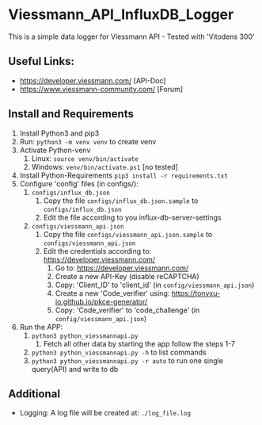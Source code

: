 # Viessmann_API_InfluxDB_Logger

This is a simple data logger for Viessmann API - Tested with 'Vitodens 300'

## Useful Links:
- https://developer.viessmann.com/ [API-Doc]
- https://www.viessmann-community.com/ [Forum]


## Install and Requirements
1. Install Python3 and pip3
2. Run: `python3 -m venv venv` to create venv
3. Activate Python-venv
   1. Linux: `source venv/bin/activate`
   2. Windows: `venv/bin/activate.ps1` [no tested]
4. Install Python-Requirements `pip3 install -r requirements.txt`
5. Configure 'config' files (in configs/):
   1. `configs/influx_db.json`
      1. Copy the file `configs/influx_db.json.sample` to `configs/influx_db.json`
      2. Edit the file according to you influx-db-server-settings
   2. `configs/viessmann_api.json`
      1. Copy the file `configs/viessmann_api.json.sample` to `configs/viessmann_api.json`
      2. Edit the credentials according to: https://developer.viessmann.com/
         1. Go to: https://developer.viessmann.com/
         2. Create a new API-Key (disable reCAPTCHA)
         3. Copy: 'Client_ID' to 'client_id' (in `config/viessmann_api.json`)
         4. Create a new 'Code_verifier' using: https://tonyxu-io.github.io/pkce-generator/
         5. Copy: 'Code_verifier' to 'code_challenge' (in `config/viessmann_api.json`)
6. Run the APP:
   1. `python3 python_viessmannapi.py`
      1. Fetch all other data by starting the app follow the steps 1-7
   2. `python3 python_viessmannapi.py -h` to list commands
   3. `python3 python_viessmannapi.py -r auto` to run one single query(API) and write to db

## Additional
   - Logging: A log file will be created at: `./log_file.log`